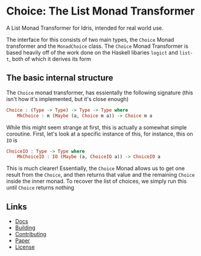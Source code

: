 # Choice: The List Monad Transformer 

A List Monad Transformer for Idris, intended for real world use.

The interface for this consists of two main types, the `Choice` Monad transformer and the `MonadChoice` class.
The `Choice` Monad Transformer is based heavily off of the work done on the Haskell libaries `logict` and `list-t`, both of which it derives its form

## The basic internal structure

The `Choice` monad transformer, has essientally the following signature (this isn't how it's implemented, but it's close enough)
```idris
Choice : (Type -> Type) -> Type -> Type where 
    MkChoice : m (Maybe (a, Choice m a)) -> Choice m a
```
While this might seem strange at first, this is actually a somewhat simple coroutine.
First, let's look at a specific instance of this, for instance, this on `IO` is 
```idris
ChoiceIO : Type -> Type where 
    MkChoiceIO : IO (Maybe (a, ChoiceIO a)) -> ChoiceIO a
```
This is much clearer! Essentially, the `Choice` Monad allows us to get one result from the `Choice`, and then returns that value and the remaining `Choice` inside the inner monad. To recover the list of choices, we simply run this until `Choice` returns nothing

## Links

- [Docs](./files/docs/index.html)
- [Building](./files/BUILDING.md)
- [Contributing](./files/CONTRIBUTING)
- [Paper](./files/paper/main.pdf)
- [License](./files/LICENSE)